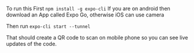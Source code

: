To run this
First 
``` npm install -g expo-cli ```
If you are on android then download an App called Expo Go, otherwise iOS can use camera

Then run 
``` expo-cli start --tunnel ```

That should create a QR code to scan on mobile phone so you can see live updates of the code.